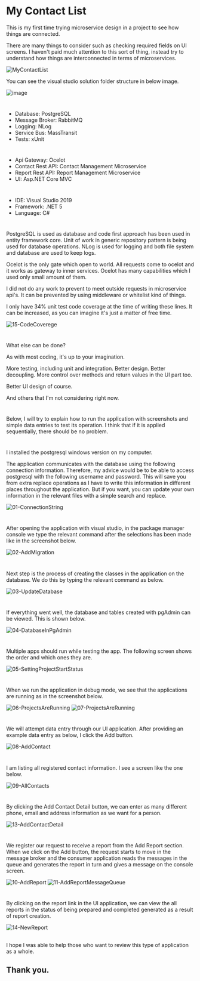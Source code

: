 # My Contact List
This is my first time trying microservice design in a project to see how things are connected.

There are many things to consider such as checking required fields on UI screens.
I haven't paid much attention to this sort of thing, instead try to understand how things are interconnected in terms of microservices.

![MyContactList](https://user-images.githubusercontent.com/3499585/156147858-f956c37b-02c9-451e-8633-d011a875a650.png)

You can see the visual studio solution folder structure in below image.

![image](https://user-images.githubusercontent.com/3499585/156371042-e19fc19a-81a1-4d7b-85fe-cb8ebe4ebb03.png)

#

* Database: PostgreSQL
* Message Broker: RabbitMQ
* Logging: NLog
* Service Bus: MassTransit
* Tests: xUnit
#
* Api Gateway: Ocelot
* Contact Rest API: Contact Management Microservice
* Report Rest API: Report Management Microservice
* UI: Asp.NET Core MVC
#
* IDE: Visual Studio 2019
* Framework: .NET 5
* Language: C#
#

PostgreSQL is used as database and code first approach has been used in entity framework core. Unit of work in generic repository pattern is being used for database operations. NLog is used for logging and both file system and database are used to keep logs.

Ocelot is the only gate which open to world. All requests come to ocelot and it works as gateway to inner services. Ocelot has many capabilities which I used only small amount of them.

I did not do any work to prevent to meet outside requests in microservice api's. It can be prevented by using middleware or whitelist kind of things.

I only have 34% unit test code coverage at the time of writing these lines. It can be increased, as you can imagine it's just a matter of free time.

![15-CodeCoverege](https://user-images.githubusercontent.com/3499585/156454196-f2228672-8ab2-4395-8cdf-9e92cf07d5c3.png)
#
What else can be done?

As with most coding, it's up to your imagination.

More testing, including unit and integration.
Better design.
Better decoupling.
More control over methods and return values in the UI part too.

Better UI design of course.

And others that I'm not considering right now.
#
Below, I will try to explain how to run the application with screenshots and simple data entries to test its operation. I think that if it is applied sequentially, there should be no problem.
#
I installed the postgresql windows version on my computer.

The application communicates with the database using the following connection information. Therefore, my advice would be to be able to access postgresql with the following username and password. This will save you from extra replace operations as I have to write this information in different places throughout the application. But if you want, you can update your own information in the relevant files with a simple search and replace.

![01-ConnectionString](https://user-images.githubusercontent.com/3499585/156454645-d757be70-e044-480b-b114-7f3faef4d5d7.png)
#
After opening the application with visual studio, in the package manager console we type the relevant command after the selections has been made like in the screenshot below.

![02-AddMigration](https://user-images.githubusercontent.com/3499585/156454707-5b211826-5f5d-490c-880b-a39eb3295c5b.png)
#
Next step is the process of creating the classes in the application on the database. We do this by typing the relevant command as below.

![03-UpdateDatabase](https://user-images.githubusercontent.com/3499585/156454916-6d5b54df-cb88-4597-b152-ceac5d48edbd.png)
#
If everything went well, the database and tables created with pgAdmin can be viewed. This is shown below.

![04-DatabaseInPgAdmin](https://user-images.githubusercontent.com/3499585/156454975-7de1a777-a846-4372-9379-3407080bcebc.png)
#
Multiple apps should run while testing the app. The following screen shows the order and which ones they are.

![05-SettingProjectStartStatus](https://user-images.githubusercontent.com/3499585/156455029-d2d2808d-afaf-4aef-9f6a-ffe93cafb3ba.png)
#
When we run the application in debug mode, we see that the applications are running as in the screenshot below.

![06-ProjectsAreRunning](https://user-images.githubusercontent.com/3499585/156455079-28800fc4-d5ec-45f7-8f46-b9b8dd01496f.png)
![07-ProjectsAreRunning](https://user-images.githubusercontent.com/3499585/156455118-78414489-c2c8-42dc-8db4-279220e8a17b.png)
#
We will attempt data entry through our UI application. After providing an example data entry as below, I click the Add button.

![08-AddContact](https://user-images.githubusercontent.com/3499585/156455151-c726f009-7132-497b-beb7-069d2aaba439.png)
#
I am listing all registered contact information. I see a screen like the one below.

![09-AllContacts](https://user-images.githubusercontent.com/3499585/156455214-35ba3772-2d2d-470e-9376-ae11ec43d491.png)
#
By clicking the Add Contact Detail button, we can enter as many different phone, email and address information as we want for a person.

![13-AddContactDetail](https://user-images.githubusercontent.com/3499585/156455264-5162c478-abe0-46d8-a5a9-4da389760b73.png)
#
We register our request to receive a report from the Add Report section. When we click on the Add button, the request starts to move in the message broker and the consumer application reads the messages in the queue and generates the report in turn and gives a message on the console screen.

![10-AddReport](https://user-images.githubusercontent.com/3499585/156455318-b265c312-747e-4d07-be5c-90972fde361f.png)
![11-AddReportMessageQueue](https://user-images.githubusercontent.com/3499585/156455363-4e7bb513-732c-4a27-b505-529279b0c950.png)
#
By clicking on the report link in the UI application, we can view the all reports in the status of being prepared and completed generated as a result of report creation.

![14-NewReport](https://user-images.githubusercontent.com/3499585/156455420-ad04a4ce-02f0-476f-bcfe-7dff0ec02123.png)

## 
I hope I was able to help those who want to review this type of application as a whole.

## Thank you.

